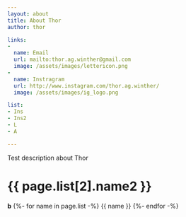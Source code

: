```yaml
---
layout: about
title: About Thor
author: thor

links:
-
  name: Email
  url: mailto:thor.ag.winther@gmail.com
  image: /assets/images/lettericon.png
-
  name: Instragram
  url: http://www.instagram.com/thor.ag.winther/
  image: /assets/images/ig_logo.png

list:
- Ins
- Ins2
- L
- A

---
```


Test description about Thor
# {{ page.list[2].name2 }}
**b**
{%- for name in page.list -%}
{{ name }}
{%- endfor -%}